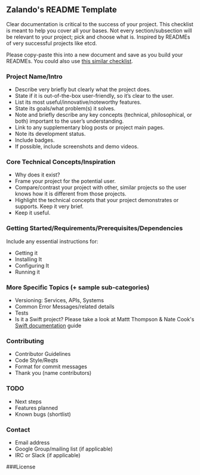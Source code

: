 ## Zalando's README Template

Clear documentation is critical to the success of your project. This checklist is meant to help you cover all your bases. Not every section/subsection will be relevant to your project; pick and choose what is. Inspired by READMEs of very successful projects like etcd.

Please copy-paste this into a new document and save as you build your READMEs. You could also use [this similar checklist](https://github.com/cfpb/open-source-project-template).

### Project Name/Intro

- Describe very briefly but clearly what the project does.
- State if it is out-of-the-box user-friendly, so it’s clear to the user.
- List its most useful/innovative/noteworthy features.
- State its goals/what problem(s) it solves.
- Note and briefly describe any key concepts (technical, philosophical, or both) important to the user’s understanding.
- Link to any supplementary blog posts or project main pages.
- Note its development status.
- Include badges.
- If possible, include screenshots and demo videos.

### Core Technical Concepts/Inspiration

- Why does it exist?
- Frame your project for the potential user. 
- Compare/contrast your project with other, similar projects so the user knows how it is different from those projects.
- Highlight the technical concepts that your project demonstrates or supports. Keep it very brief.
- Keep it useful.

### Getting Started/Requirements/Prerequisites/Dependencies
Include any essential instructions for:
- Getting it
- Installing It
- Configuring It
- Running it

### More Specific Topics (+ sample sub-categories)
- Versioning: Services, APIs, Systems
- Common Error Messages/related details
- Tests
- Is it a Swift project? Please take a look at Mattt Thompson & Nate Cook's [Swift documentation](http://nshipster.com/swift-documentation/) guide

### Contributing
- Contributor Guidelines
- Code Style/Reqts
- Format for commit messages
- Thank you (name contributors)

### TODO
- Next steps
- Features planned
- Known bugs (shortlist)

### Contact
- Email address
- Google Group/mailing list (if applicable)
- IRC or Slack (if applicable)

###License
